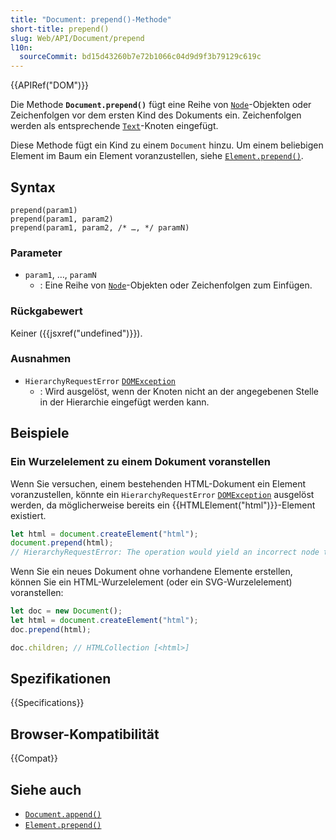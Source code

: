 ```yaml
---
title: "Document: prepend()-Methode"
short-title: prepend()
slug: Web/API/Document/prepend
l10n:
  sourceCommit: bd15d43260b7e72b1066c04d9d9f3b79129c619c
---
```


{{APIRef("DOM")}}

Die Methode **`Document.prepend()`** 
fügt eine Reihe von [`Node`](/de/docs/Web/API/Node)-Objekten oder Zeichenfolgen vor dem ersten Kind des Dokuments ein. Zeichenfolgen werden als entsprechende [`Text`](/de/docs/Web/API/Text)-Knoten eingefügt.

Diese Methode fügt ein Kind zu einem `Document` hinzu. Um einem beliebigen Element im Baum ein Element voranzustellen, siehe [`Element.prepend()`](/de/docs/Web/API/Element/prepend).

## Syntax

```js-nolint
prepend(param1)
prepend(param1, param2)
prepend(param1, param2, /* …, */ paramN)
```

### Parameter

- `param1`, …, `paramN`
  - : Eine Reihe von [`Node`](/de/docs/Web/API/Node)-Objekten oder Zeichenfolgen zum Einfügen.

### Rückgabewert

Keiner ({{jsxref("undefined")}}).

### Ausnahmen

- `HierarchyRequestError` [`DOMException`](/de/docs/Web/API/DOMException)
  - : Wird ausgelöst, wenn der Knoten nicht an der angegebenen Stelle in der Hierarchie eingefügt werden kann.

## Beispiele

### Ein Wurzelelement zu einem Dokument voranstellen

Wenn Sie versuchen, einem bestehenden HTML-Dokument ein Element voranzustellen, könnte ein `HierarchyRequestError` [`DOMException`](/de/docs/Web/API/DOMException) ausgelöst werden, da möglicherweise bereits ein {{HTMLElement("html")}}-Element existiert.

```js
let html = document.createElement("html");
document.prepend(html);
// HierarchyRequestError: The operation would yield an incorrect node tree.
```

Wenn Sie ein neues Dokument ohne vorhandene Elemente erstellen, können Sie ein HTML-Wurzelelement (oder ein SVG-Wurzelelement) voranstellen:

```js
let doc = new Document();
let html = document.createElement("html");
doc.prepend(html);

doc.children; // HTMLCollection [<html>]
```

## Spezifikationen

{{Specifications}}

## Browser-Kompatibilität

{{Compat}}

## Siehe auch

- [`Document.append()`](/de/docs/Web/API/Document/append)
- [`Element.prepend()`](/de/docs/Web/API/Element/prepend)
